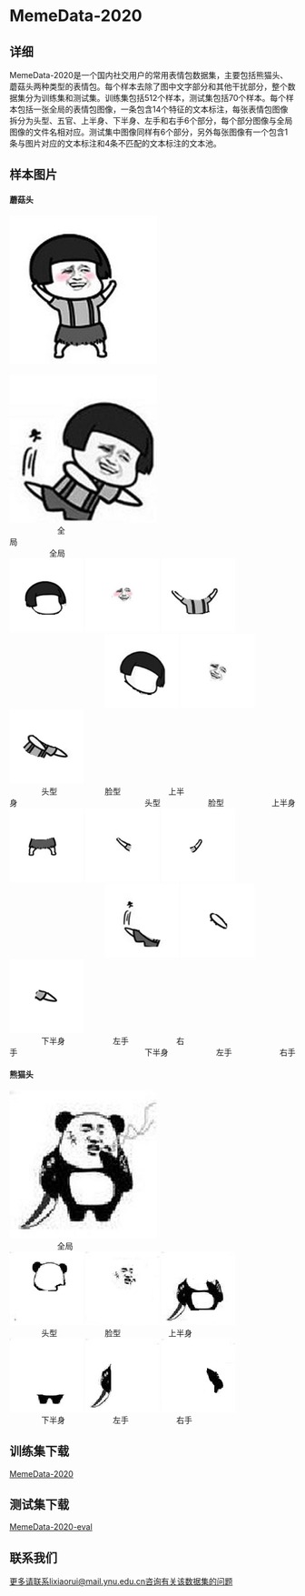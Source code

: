 # MemeData-2020
## 详细
MemeData-2020是一个国内社交用户的常用表情包数据集，主要包括熊猫头、蘑菇头两种类型的表情包。每个样本去除了图中文字部分和其他干扰部分，整个数据集分为训练集和测试集。训练集包括512个样本，测试集包括70个样本。每个样本包括一张全局的表情包图像，一条包含14个特征的文本标注，每张表情包图像拆分为头型、五官、上半身、下半身、左手和右手6个部分，每个部分图像与全局图像的文件名相对应。测试集中图像同样有6个部分，另外每张图像有一个包含1条与图片对应的文本标注和4条不匹配的文本标注的文本池。
## 样本图片
#### 蘑菇头
![Image text](https://github.com/fesfa/MemeGAN/blob/main/images/453_global.jpg)&emsp;&emsp;&emsp;&emsp;&emsp;&emsp;&emsp;&emsp;&emsp;&emsp;&emsp;&emsp;&emsp;&emsp;&emsp;&emsp;&emsp;&emsp;&emsp;&emsp;&emsp;&emsp;&emsp;&emsp;![Image text](https://github.com/fesfa/MemeGAN/blob/main/images/026_global.jpg)   
&emsp;&emsp;&emsp;&emsp;&emsp;&emsp;全局&emsp;&emsp;&emsp;&emsp;&emsp;&emsp;&emsp;&emsp;&emsp;&emsp;&emsp;&emsp;&emsp;&emsp;&emsp;&emsp;&emsp;&emsp;&emsp;&emsp;&emsp;&emsp;&emsp;&emsp;&emsp;&emsp;&emsp;&emsp;&emsp;&emsp;&emsp;&emsp;&emsp;&emsp;&emsp;&emsp;&emsp;&emsp;&emsp;&emsp;全局  
![Image text](https://github.com/fesfa/MemeGAN/blob/main/images/453_head.jpg)  ![Image text](https://github.com/fesfa/MemeGAN/blob/main/images/453_face.jpg)  ![Image text](https://github.com/fesfa/MemeGAN/blob/main/images/453_upbody.jpg)&emsp;&emsp;&emsp;&emsp;&emsp;&emsp;&emsp;&emsp;&emsp;&emsp;&emsp;&emsp;![Image text](https://github.com/fesfa/MemeGAN/blob/main/images/026_head.jpg)  ![Image text](https://github.com/fesfa/MemeGAN/blob/main/images/026_face.jpg)  ![Image text](https://github.com/fesfa/MemeGAN/blob/main/images/026_upbody.jpg)  
&emsp;&emsp;&emsp;&emsp;头型&emsp;&emsp;&emsp;&emsp;&emsp;&emsp;脸型&emsp;&emsp;&emsp;&emsp;&emsp;&emsp;上半身&emsp;&emsp;&emsp;&emsp;&emsp;&emsp;&emsp;&emsp;&emsp;&emsp;&emsp;&emsp;&emsp;&emsp;&emsp;&emsp;头型&emsp;&emsp;&emsp;&emsp;&emsp;&emsp;脸型&emsp;&emsp;&emsp;&emsp;&emsp;&emsp;上半身  
![Image text](https://github.com/fesfa/MemeGAN/blob/main/images/453_downbody.jpg)  ![Image text](https://github.com/fesfa/MemeGAN/blob/main/images/453_lefthand.jpg)  ![Image text](https://github.com/fesfa/MemeGAN/blob/main/images/453_righthand.jpg)&emsp;&emsp;&emsp;&emsp;&emsp;&emsp;&emsp;&emsp;&emsp;&emsp;&emsp;&emsp;![Image text](https://github.com/fesfa/MemeGAN/blob/main/images/026_downbody.jpg)  ![Image text](https://github.com/fesfa/MemeGAN/blob/main/images/026_lefthand.jpg)  ![Image text](https://github.com/fesfa/MemeGAN/blob/main/images/026_righthand.jpg)  
&emsp;&emsp;&emsp;&emsp;下半身&emsp;&emsp;&emsp;&emsp;&emsp;&emsp;左手&emsp;&emsp;&emsp;&emsp;&emsp;&emsp;右手&emsp;&emsp;&emsp;&emsp;&emsp;&emsp;&emsp;&emsp;&emsp;&emsp;&emsp;&emsp;&emsp;&emsp;&emsp;&emsp;下半身&emsp;&emsp;&emsp;&emsp;&emsp;&emsp;左手&emsp;&emsp;&emsp;&emsp;&emsp;&emsp;右手     
#### 熊猫头
![Image text](https://github.com/fesfa/MemeGAN/blob/main/images/110_global.jpg)  
&emsp;&emsp;&emsp;&emsp;&emsp;&emsp;全局  
![Image text](https://github.com/fesfa/MemeGAN/blob/main/images/110_head.jpg)  ![Image text](https://github.com/fesfa/MemeGAN/blob/main/images/110_face.jpg)  ![Image text](https://github.com/fesfa/MemeGAN/blob/main/images/110_upbody.jpg)  
&emsp;&emsp;&emsp;&emsp;头型&emsp;&emsp;&emsp;&emsp;&emsp;&emsp;脸型&emsp;&emsp;&emsp;&emsp;&emsp;&emsp;上半身  
![Image text](https://github.com/fesfa/MemeGAN/blob/main/images/110_downbody.jpg)  ![Image text](https://github.com/fesfa/MemeGAN/blob/main/images/110_lefthand.jpg)  ![Image text](https://github.com/fesfa/MemeGAN/blob/main/images/110_righthand.jpg)  
&emsp;&emsp;&emsp;&emsp;下半身&emsp;&emsp;&emsp;&emsp;&emsp;&emsp;左手&emsp;&emsp;&emsp;&emsp;&emsp;&emsp;右手     
## 训练集下载
[MemeData-2020](https://github.com/fesfa/MemeGAN/blob/main/MemeData-2020.rar)
## 测试集下载
[MemeData-2020-eval](https://github.com/fesfa/MemeGAN/blob/main/MemeGAN-2020-eval.rar)
## 联系我们
更多请联系lixiaorui@mail.ynu.edu.cn咨询有关该数据集的问题
